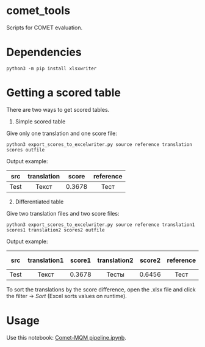 # comet_tools

Scripts for COMET evaluation. 

# Dependencies

```python3 -m pip install xlsxwriter```

# Getting a scored table

There are two ways to get scored tables.

1. Simple scored table

Give only one translation and one score file:

```python3 export_scores_to_excelwriter.py source reference translation scores outfile```

Output example:

|  src | translation |  score | reference |
|:----:|:-----------:|:------:|:---------:|
| Test | Текст       | 0.3678 | Тест      |

2. Differentiated table

Give two translation files and two score files:

```python3 export_scores_to_excelwriter.py source reference translation1 scores1 translation2 scores2 outfile```

Output example:

|  src | translation1 | score1 | translation2 | score2 | reference | score2-score1 |
|:----:|:------------:|:------:|:------------:|:------:|:---------:|---------------|
| Test | Текст        | 0.3678 | Тесты        | 0.6456 | Тест      | 0,2778        |

To sort the translations by the score difference, open the .xlsx file and click the filter -> _Sort_ (Excel sorts values on runtime).

# Usage

Use this notebook: [Comet-MQM pipeline.ipynb](https://colab.research.google.com/drive/15AmOsMPxcyhpSjq3xbB58GAdQolfPGKF#scrollTo=lyk2ag-o3--o).
